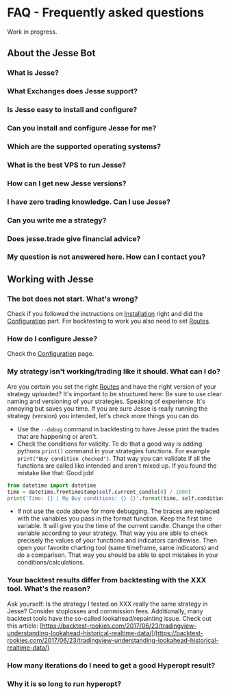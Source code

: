 


# FAQ - Frequently asked questions 
Work in progress.

## About the Jesse Bot

### What is Jesse?
### What Exchanges does Jesse support?
### Is Jesse easy to install and configure?
### Can you install and configure Jesse for me?
### Which are the supported operating systems?
### What is the best VPS to run Jesse?
### How can I get new Jesse versions?
### I have zero trading knowledge. Can I use Jesse?
### Can you write me a strategy?
### Does jesse.trade give financial advice?
### My question is not answered here. How can I contact you?
<!---### When does Jesse buy and sell?
### What is the maximum number of pairs is Jesse able to handle at the same time?
### How customizable is Jesse?
### What payment methods does jesse.trade accept?
### How do I activate my Jesse license?
### How long does it take to activate my license?
### What is the difference between Jesse Starter and Jesse Standard?
### Is it posible to upgrade from Jesse Starter to higher versions?
### Do I need to keep my computer turned on 24/7 in order to run Jesse successfully?
### Do I get support after the purchase?
### How many instances of Jesse can I have running?
### Where do I get strategies? Can I buy strategies?
### What is the refund policy?-->
## Working with Jesse
### The bot does not start. What's wrong?
Check if you followed the instructions on [Installation](/docs/installation) right and did the [Configuration](/docs/configuration) part. For backtesting to work you also need to set [Routes](/docs/routes).
###  How do I configure Jesse?
Check the [Configuration](/docs/configuration) page.

<!---### I have waited 10 minutes, why hasn't the bot made any trades yet?!
Thats entirly depending on your strategy and chosen timeframe. One reason could be, that the conditions on which your strategy would place a buy or sell order aren't met. Another reason could be that the current candle in your chosen timeframe didn't close yet. Jesse only trades after the candle has closed.
### I have made 20 trades already, why is my total profit negative?!
There could be multiple reasons:
 - Your strategy isn't profitable. Be sure to always backtest your strategy.
 - You did a backtest, but it's still not making profits. Your strategy could be only working in certain market conditions (for example trending - not trending). Be sure to make extensive backtests, especially in different periods of time with different market conditions (bullish, bearish, flat, big market crashes). 
 - You did extensive backtests and it's still not profitable in the current market conditions? That can happen too. Backtesting only checks historical data. The market could change in such a way, that "old rules" won't work anymore. Time to be creative.
 - Good backtest results on one coin pair don't mean the results will be good on other pairs too. Time for more backtesting!-->

### My strategy isn't working/trading like it should. What can I do?
Are you certain you set the right [Routes](/docs/routes) and have the right version of your strategy uploaded? It's important to be structured here: Be sure to use clear naming and versioning of your strategies. Speaking of experience. It's annoying but saves you time. If you are sure Jesse is really running the strategy (version) you intended, let's check more things you can do.
 - Use the `--debug` command in backtesting to have Jesse print the trades that are happening or aren't. 
 - Check the conditions for validity. To do that a good way is adding pythons `print()` command in your strategies functions. For example `print("Buy condition checked")`. That way you can validate if all the functions are called like intended and aren't mixed up. If you found the mistake like that: Good job! 
```python
from datetime import datetime
time = datetime.fromtimestamp(self.current_candle[0] / 1000)
print('Time: {} | My Buy conditions: {} {}'.format(time, self.condition1, self.condition2))
```
 - If not use the code above for more debugging. The braces are replaced with the variables you pass in the format function. Keep the first time variable. It will give you the time of the current candle. Change the other variable according to your strategy. That way you are able to check precisely the values of your functions and indicators candlewise. Then open your favorite charting tool (same timeframe, same indicators) and do a comparison. That way you should be able to spot mistakes in your conditions/calculations.

### Your backtest results differ from backtesting with the XXX tool. What's the reason?
Ask yourself: Is the strategy I tested on XXX really the same strategy in Jesse? Consider stoplosses and commission fees. 
Additionally, many backtest tools have the so-called lookahead/repainting issue. Check out this article: [https://backtest-rookies.com/2017/06/23/tradingview-understanding-lookahead-historical-realtime-data/](https://backtest-rookies.com/2017/06/23/tradingview-understanding-lookahead-historical-realtime-data/)
<!---### I’d like to change the trading amount. Can I just stop the bot and then change the config and run it again?
Not quite. If you stop the bot, you also need to close all currently open orders. Don't forget the stoploss orders.-->
### How many iterations do I need to get a good Hyperopt result?

### Why it is so long to run hyperopt?
